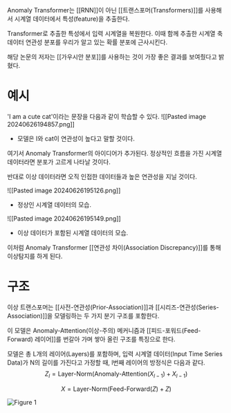 
Anomaly Transformer는 [[RNN]]이 아닌 [[트랜스포머(Transformers)]]를 사용해서 시계열 데이터에서 특성(feature)을 추출한다.

Transformer로 추출한 특성에서 입력 시계열을 복원한다. 이때 함께 추출한 시계열 축 데이터 연관성 분포를 우리가 알고 있는 확률 분포에 근사시킨다.

해당 논문의 저자는 [[가우시안 분포]]를 사용하는 것이 가장 좋은 결과를 보여줬다고 밝혔다. 

# 예시

'I am a cute cat'이라는 문장을 다음과 같이 학습할 수 있다. 
![[Pasted image 20240626194857.png]]

- 모델은 I와 cat이 연관성이 높다고 말할 것이다. 

여기서 Anomaly Transformer의 아이디어가 추가된다. 정상적인 흐름을 가진 시계열 데이터라면 분포가 고르게 나타날 것이다. 

반대로 이상 데이터라면 오직 인접한 데이터들과 높은 연관성을 지닐 것이다. 


![[Pasted image 20240626195126.png]]
- 정상인 시계열 데이터의 모습.

![[Pasted image 20240626195149.png]]
- 이상 데이터가 포함된 시계열 데이터의 모습.

이처럼 Anomaly Transformer [[연관성 차이(Association Discrepancy)]]를 통해 이상탐지를 하게 된다. 

# 구조

이상 트랜스포머는 [[사전-연관성(Prior-Association)]]과 [[시리즈-연관성(Series-Association)]]을 모델링하는 두 가지 분기 구조를 포함한다. 

이 모델은 Anomaly-Attention(이상-주의) 메커니즘과 [[피드-포워드(Feed-Forward) 레이어]]를 번갈아 가며 쌓아 올린 구조를 특징으로 한다. 

모델은 총 L개의 레이어(Layers)를 포함하며, 입력 시계열 데이터(Input Time Series Data)가 N의 길이를 가진다고 가정할 때, l번째 레이어의 방정식은 다음과 같다.
$$
Z_l = \text{Layer-Norm} \left( \text{Anomaly-Attention} \left( X_{l-1} \right) + X_{l-1} \right)
$$

$$
X = \text{Layer-Norm} \left( \text{Feed-Forward}(Z) + Z \right)
$$


![Figure 1](https://github.com/WhiteHatSchool2nd/PaperReview/assets/165824811/94f4af43-7541-48cf-9125-87b53ec7e603) 

